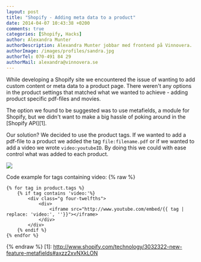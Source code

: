 ```yaml
---
layout: post
title: "Shopify - Adding meta data to a product"
date: 2014-04-07 10:43:38 +0200
comments: true
categories: [Shopify, Hacks]
author: Alexandra Munter
authorDescription: Alexandra Munter jobbar med frontend på Vinnovera.
authorImage: /images/profiles/sandra.jpg
authorTel: 070-491 84 29
authorMail: alexandra@vinnovera.se
---
```


While developing a Shopify site we encountered the issue of wanting to add custom content or meta data to a product page. There weren't any options in the product settings that matched what we wanted to achieve - adding product specific pdf-files and movies.

The option we found to be suggested was to use metafields, a module for Shopify, but we didn't want to make a big hassle of poking around in the [Shopify API][1]. 

Our solution? We decided to use the product tags. If we wanted to add a pdf-file to a product we added the tag ```file:filename.pdf``` or if we wanted to add a video we wrote ```video:youtubeID```. By doing this we could with ease control what was added to each product.

![](https://photos-2.dropbox.com/t/0/AAABrpWUc3bcj4PVDukk6JZ0ORD0nqYf5fWzqCoudHhHYA/12/142551753/jpeg/2048x1536/3/1396864800/0/2/tags.jpg/-D_rJMN0VhoS_p9NAcirqcQxZkUpbi7rugvVZE15pD4)

Code example for tags containing video:
{% raw %}
```
{% for tag in product.tags %}
	{% if tag contains 'video:'%}
		<div class="g four-twelfths">
			<div>
				<iframe src="http://www.youtube.com/embed/{{ tag | replace: 'video:', ''}}"></iframe>
			</div>
		</div>
	{% endif %}
{% endfor %}
```
{% endraw %}
[1]: http://www.shopify.com/technology/3032322-new-feature-metafields#axzz2xvNXkLON
